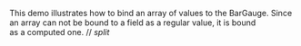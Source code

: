 This demo illustrates how to&nbsp;bind an&nbsp;array of&nbsp;values to&nbsp;the BarGauge. Since an&nbsp;array can not be&nbsp;bound to&nbsp;a&nbsp;field as&nbsp;a&nbsp;regular value, it&nbsp;is&nbsp;bound as&nbsp;a&nbsp;computed one.
// _split_